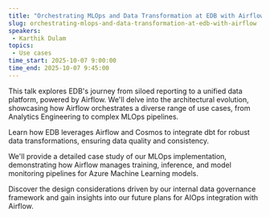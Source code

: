 ```yaml
---
title: "Orchestrating MLOps and Data Transformation at EDB with Airflow"
slug: orchestrating-mlops-and-data-transformation-at-edb-with-airflow
speakers:
 - Karthik Dulam
topics:
 - Use cases
time_start: 2025-10-07 9:00:00
time_end: 2025-10-07 9:45:00
---
```


This talk explores EDB's journey from siloed reporting to a unified data platform, powered by Airflow. We'll delve into the architectural evolution, showcasing how Airflow orchestrates a diverse range of use cases, from Analytics Engineering to complex MLOps pipelines.

Learn how EDB leverages Airflow and Cosmos to integrate dbt for robust data transformations, ensuring data quality and consistency.

We'll provide a detailed case study of our MLOps implementation, demonstrating how Airflow manages training, inference, and model monitoring pipelines for Azure Machine Learning models.

Discover the design considerations driven by our internal data governance framework and gain insights into our future plans for AIOps integration with Airflow.